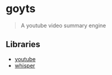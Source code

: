 # goyts
> A youtube video summary engine

## Libraries
- [youtube](https://github.com/kkdai/youtube)
- [whisper](https://github.com/ahmetoner/whisper-asr-webservice/)  
